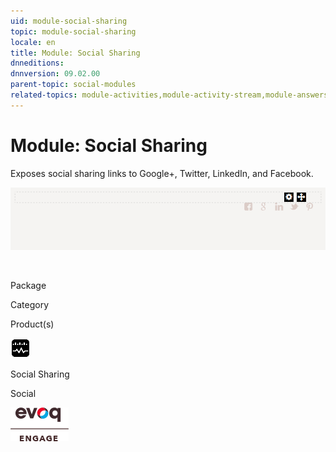 ```yaml
---
uid: module-social-sharing
topic: module-social-sharing
locale: en
title: Module: Social Sharing
dnneditions: 
dnnversion: 09.02.00
parent-topic: social-modules
related-topics: module-activities,module-activity-stream,module-answers,module-blogs,module-challenges,module-discussions,module-group-directory,module-group-spaces,module-ideas,module-journal,module-latest-challenges,module-leaderboard,module-member-directory,module-message-center,module-my-status,module-profile-dashboard,module-social-groups,module-related-content,module-social-events,module-user-badges,module-wiki
---
```


# Module: Social Sharing

Exposes social sharing links to Google+, Twitter, LinkedIn, and Facebook.

  

![Social Sharing module](/images/scr-module-SocialSharing.png)

  

 

Package

Category

Product(s)

 ![icon](/images/ico-module-socialsharing.png) 

Social Sharing

Social

 ![Evoq Engage](/images/ico-evoq-engage.png)
